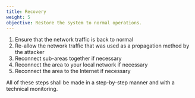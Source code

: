 ```yaml
---
title: Recovery
weight: 5
objective: Restore the system to normal operations.
---
```

1. Ensure that the network traffic is back to normal
2. Re-allow the network traffic that was used as a propagation method by the attacker
3. Reconnect sub-areas together if necessary
4. Reconnect the area to your local network if necessary
5. Reconnect the area to the Internet if necessary

All of these steps shall be made in a step-by-step manner and with a technical monitoring.
